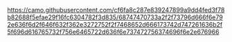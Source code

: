 https://camo.githubusercontent.com/cf6fa8c287e839247899a9dd4fed3f78b82688f5efae29f16fc6304782f3d835/68747470733a2f2f73796d666f6e792e636f6d2f646f632f362e3272752f2f7468652d666173742d747261636b2f5f696d616765732f756e6465722d636f6e737472756374696f6e2e676966
